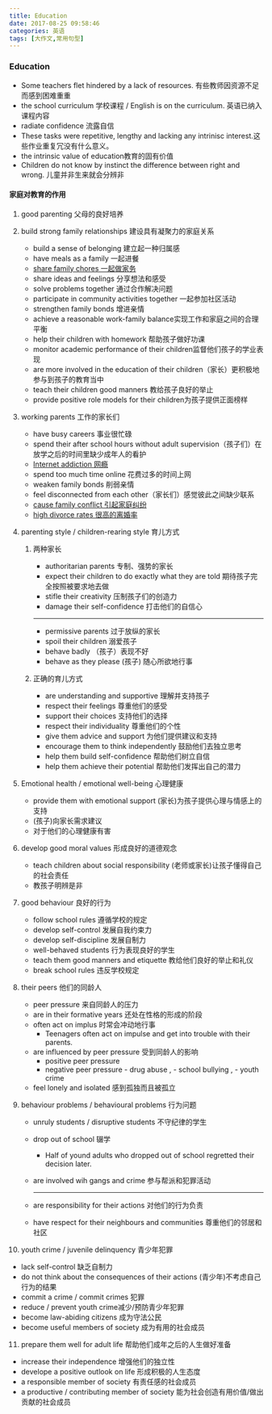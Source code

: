 ```yaml
---
title: Education
date: 2017-08-25 09:58:46
categories: 英语
tags: [大作文,常用句型]
---
```


### Education

* Some teachers flet hindered by a lack of resources. 有些教师因资源不足而感到困难重重
* the school curriculum 学校课程  / English is on the curriculum. 英语已纳入课程内容
* radiate confidence 流露自信
* These tasks were repetitive, lengthy and lacking any intrinisc interest.这些作业重复冗没有什么意义。
* the intrinsic value of education教育的固有价值
* Children do not know by instinct the difference between right and wrong. 儿童并非生来就会分辨非

#### 家庭对教育的作用

1. good parenting 父母的良好培养

2. build strong family relationships 建设具有凝聚力的家庭关系

   * build a sense of belonging 建立起一种归属感
   * have meals as a family 一起进餐
   * <u>share family chores 一起做家务</u>
   * share ideas and feelings 分享想法和感受
   * solve problems together 通过合作解决问题
   * participate in community activities together 一起参加社区活动
   * strengthen family bonds 增进亲情
   * achieve a reasonable work-family balance实现工作和家庭之间的合理平衡
   * help their children with homework 帮助孩子做好功课
   * monitor academic performance of their children监督他们孩子的学业表现
   * are more involved in the education of their children（家长）更积极地参与到孩子的教育当中
   * teach their children good manners 教给孩子良好的举止
   * provide positive role models for their children为孩子提供正面榜样

3. working parents 工作的家长们

   * have busy careers 事业很忙碌
   * spend their after school hours without adult supervision（孩子们）在放学之后的时间里缺少成年人的看护
   * <u>Internet addiction 网瘾</u>
   * spend too much time online 花费过多的时间上网
   * weaken family bonds 削弱亲情
   * feel disconnected from each other（家长们）感觉彼此之间缺少联系
   * <u>cause family conflict 引起家庭纠纷</u>
   * <u>high divorce rates 很高的离婚率</u>

4. parenting style / children-rearing style 育儿方式

   1. 两种家长 

      * authoritarian parents 专制、强势的家长
      * expect their children to do exactly what they are told 期待孩子完全按照被要求地去做
      * stifle their creativity 压制孩子们的创造力
      * damage their self-confidence 打击他们的自信心

      ------

      * permissive parents 过于放纵的家长
      * spoil their children 溺爱孩子
      * behave badly （孩子）表现不好
      * behave as they please (孩子) 随心所欲地行事

   2. 正确的育儿方式

      * are understanding and supportive 理解并支持孩子
      * respect their feelings 尊重他们的感受
      * support their choices 支持他们的选择
      * respect their individuality 尊重他们的个性
      * give them advice and support 为他们提供建议和支持
      * encourage them to think independently 鼓励他们去独立思考
      * help them build self-confidence 帮助他们树立自信
      * help them achieve their potential 帮助他们发挥出自己的潜力

5. Emotional health / emotional well-being 心理健康

   * provide them with emotional support (家长)为孩子提供心理与情感上的支持
   * (孩子)向家长需求建议
   * 对于他们的心理健康有害

6. develop good moral values 形成良好的道德观念

   * teach children about social responsibility (老师或家长)让孩子懂得自己的社会责任
   * 教孩子明辨是非

7. good behaviour 良好的行为 

   * follow school rules 遵循学校的规定
   * develop self-control 发展自我约束力
   * develop self-discipline 发展自制力
   * well-behaved students 行为表现良好的学生
   * teach them good manners and etiquette 教给他们良好的举止和礼仪
   * break school rules 违反学校规定

8. their peers 他们的同龄人

   * peer pressure 来自同龄人的压力
   * are in their formative years 还处在性格的形成的阶段
   * often act on implus 时常会冲动地行事
     * Teenagers often act on impulse and get into trouble with their parents. 
   * are influenced by peer pressure 受到同龄人的影响 
     * positive peer pressure
     * negative peer pressure  - drug abuse , - school bullying , - youth crime
   * feel lonely and isolated 感到孤独而且被孤立

9. behaviour problems / behavioural problems 行为问题

   * unruly students / disruptive students 不守纪律的学生

   * drop out of school 辍学

     * Half of yound adults who dropped out of school regretted their decision later.

   * are involved wih gangs and crime 参与帮派和犯罪活动

   * ------

     are responsibility for their actions 对他们的行为负责

   * have respect for their neighbours and communities 尊重他们的邻居和社区

10. youth crime / juvenile delinquency 青少年犯罪

  * lack self-control 缺乏自制力
  * do not think about the consequences of their actions (青少年)不考虑自己行为的结果
  * commit a crime / commit crimes 犯罪
  * reduce / prevent youth crime减少/预防青少年犯罪
  * become law-abiding citizens 成为守法公民
  * become useful members of society 成为有用的社会成员

11. prepare them well for adult life 帮助他们成年之后的人生做好准备

   * increase their independence 增强他们的独立性
   * develope a positive outlook on life 形成积极的人生态度
   * a responsible member of society 有责任感的社会成员
   * a productive / contributing member of society 能为社会创造有用价值/做出贡献的社会成员
